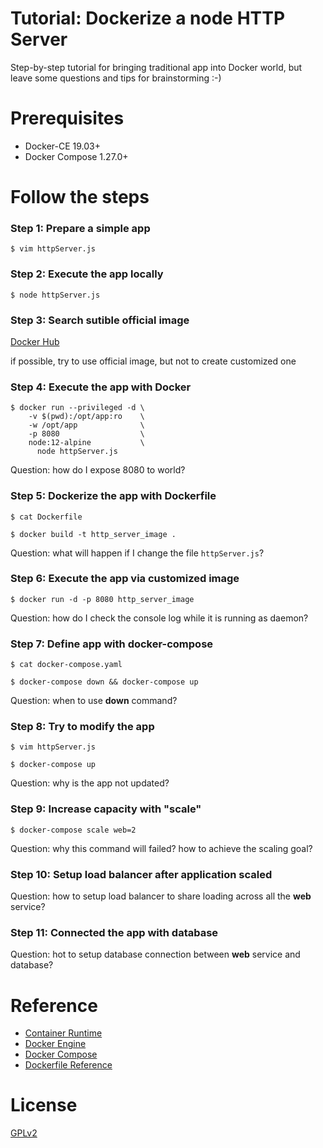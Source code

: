 # Tutorial: Dockerize a node HTTP Server

Step-by-step tutorial for bringing traditional app into Docker world,
but leave some questions and tips for brainstorming :-)


# Prerequisites

- Docker-CE 19.03+
- Docker Compose 1.27.0+


# Follow the steps

### Step 1: Prepare a simple app

    $ vim httpServer.js


### Step 2: Execute the app locally

    $ node httpServer.js


### Step 3: Search sutible official image

[Docker Hub](https://hub.docker.com/explore/)

if possible, try to use official image, but not to create customized one


### Step 4: Execute the app with Docker

    $ docker run --privileged -d \
        -v $(pwd):/opt/app:ro    \
        -w /opt/app              \
        -p 8080                  \
        node:12-alpine           \
          node httpServer.js

Question: how do I expose 8080 to world?


### Step 5: Dockerize the app with Dockerfile

    $ cat Dockerfile

    $ docker build -t http_server_image .

Question: what will happen if I change the file `httpServer.js`?


### Step 6: Execute the app via customized image

    $ docker run -d -p 8080 http_server_image

Question: how do I check the console log while it is running as daemon?


### Step 7: Define app with docker-compose

    $ cat docker-compose.yaml

    $ docker-compose down && docker-compose up

Question: when to use **down** command?


### Step 8: Try to modify the app

    $ vim httpServer.js

    $ docker-compose up

Question: why is the app not updated?


### Step 9: Increase capacity with "scale"

    $ docker-compose scale web=2

Question: why this command will failed? how to achieve the scaling goal?


### Step 10: Setup load balancer after application scaled

Question: how to setup load balancer to share loading across all the **web** service?


### Step 11: Connected the app with database

Question: hot to setup database connection between **web** service and database?


# Reference

- [Container Runtime](https://www.docker.com/products/container-runtime)
- [Docker Engine](https://docs.docker.com/engine/)
- [Docker Compose](https://docs.docker.com/compose/)
- [Dockerfile Reference](https://docs.docker.com/engine/reference/builder/)


# License

[GPLv2](LICENSE)
